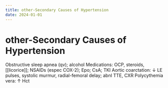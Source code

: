 ```yaml
---
title: other-Secondary Causes of Hypertension
date: 2024-01-01
---
```

# other-Secondary Causes of Hypertension

Obstructive sleep apnea (qv); alcohol
Medications: OCP, steroids, [[licorice]]; NSAIDs (espec COX-2); Epo; CsA; TKI
Aortic coarctation: ↓ LE pulses, systolic murmur, radial-femoral delay; abnl TTE, CXR
Polycythemia vera: ↑ Hct
